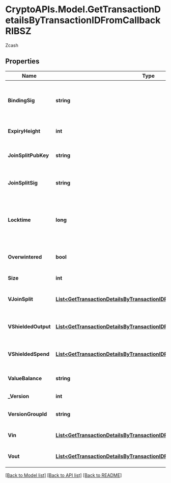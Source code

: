 # CryptoAPIs.Model.GetTransactionDetailsByTransactionIDFromCallbackRIBSZ
Zcash

## Properties

Name | Type | Description | Notes
------------ | ------------- | ------------- | -------------
**BindingSig** | **string** | It is used to enforce balance of Spend and Output transfers, in order to prevent their replay across transactions. | 
**ExpiryHeight** | **int** | Represents a block height after which the transaction will expire. | 
**JoinSplitPubKey** | **string** | Represents an encoding of a JoinSplitSig public validating key. | 
**JoinSplitSig** | **string** | Is used to sign transactions that contain at least one JoinSplit description. | 
**Locktime** | **long** | Represents the locktime on the transaction on the specific blockchain, i.e. the blockheight at which the transaction is valid. | 
**Overwintered** | **bool** | \&quot;Overwinter\&quot; is the network upgrade for the Zcash blockchain. | 
**Size** | **int** | Represents the total size of this transaction. | 
**VJoinSplit** | [**List&lt;GetTransactionDetailsByTransactionIDRIBSZVJoinSplitInner&gt;**](GetTransactionDetailsByTransactionIDRIBSZVJoinSplitInner.md) | Represents a sequence of JoinSplit descriptions using BCTV14 proofs. | 
**VShieldedOutput** | [**List&lt;GetTransactionDetailsByTransactionIDRIBSZVShieldedOutputInner&gt;**](GetTransactionDetailsByTransactionIDRIBSZVShieldedOutputInner.md) | Object Array representation of transaction output descriptions | 
**VShieldedSpend** | [**List&lt;GetTransactionDetailsByTransactionIDRIBSZVShieldedSpendInner&gt;**](GetTransactionDetailsByTransactionIDRIBSZVShieldedSpendInner.md) | Object Array representation of transaction spend descriptions | 
**ValueBalance** | **string** | String representation of the transaction value balance | 
**_Version** | **int** | Defines the version of the transaction. | 
**VersionGroupId** | **string** | Represents the transaction version group ID | 
**Vin** | [**List&lt;GetTransactionDetailsByTransactionIDRIBSZVinInner&gt;**](GetTransactionDetailsByTransactionIDRIBSZVinInner.md) | Object Array representation of transaction inputs | 
**Vout** | [**List&lt;GetTransactionDetailsByTransactionIDFromCallbackRIBSZVoutInner&gt;**](GetTransactionDetailsByTransactionIDFromCallbackRIBSZVoutInner.md) | Object Array representation of transaction outputs | 

[[Back to Model list]](../README.md#documentation-for-models) [[Back to API list]](../README.md#documentation-for-api-endpoints) [[Back to README]](../README.md)

